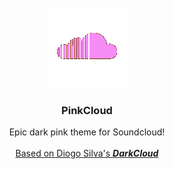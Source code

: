 <!-- PROJECT LOGO -->
<br />
<div align="center">
  <a href="https://github.com/benwaghorn/pinkcloud">
    <img src="pinkcloud.png" alt="Logo" width="128" height="128">
  </a>

  <h3 align="center">PinkCloud</h3>

  <p align="center">
    Epic dark pink theme for Soundcloud!
    <br />
    <br />
    <a href="https://chromewebstore.google.com/detail/darkcloud/mjicdmidmifkppilbbcanmnljpffmfmh">Based on Diogo Silva's <i><b>DarkCloud</b></i></a>
  </p>
</div>
